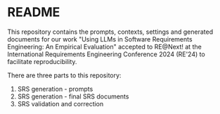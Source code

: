 # README

This repository contains the prompts, contexts, settings and generated documents for our work "Using LLMs in Software Requirements Engineering: An Empirical Evaluation" accepted to RE@Next! at the International Requirements Engineering Conference 2024 (RE'24) to facilitate reproducibility.

There are three parts to this repository:
1. SRS generation - prompts
2. SRS generation - final SRS documents
3. SRS validation and correction
